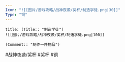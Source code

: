 ```yaml
---
Icon: "![[图片/游戏攻略/战神夜袭/奖杯/制造学徒.png|30]]"
Type: "铜"
---
```

```ad-common-bronze-trophy
title: (Title:: "制造学徒")
![[图片/游戏攻略/战神夜袭/奖杯/制造学徒.png|100]]

(Comment:: "制作一件物品")
```

#战神夜袭/奖杯 #奖杯 #铜
